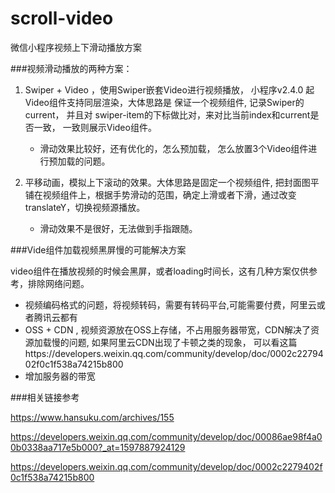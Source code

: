 # scroll-video
 微信小程序视频上下滑动播放方案

###视频滑动播放的两种方案：

1.  Swiper + Video ，使用Swiper嵌套Video进行视频播放， 小程序v2.4.0 起 Video组件支持同层渲染，大体思路是 保证一个视频组件, 记录Swiper的 current，
      并且对 swiper-item的下标做比对，来对比当前index和current是否一致，
      一致则展示Video组件。
      - 滑动效果比较好，还有优化的，怎么预加载， 怎么放置3个Video组件进行预加载的问题。
  
2.   平移动画，模拟上下滚动的效果。大体思路是固定一个视频组件,  把封面图平铺在视频组件上，根据手势滑动的范围，确定上滑或者下滑，通过改变translateY，切换视频源播放。   
       - 滑动效果不是很好，无法做到手指跟随。
   
###Vide组件加载视频黑屏慢的可能解决方案

video组件在播放视频的时候会黑屏，或者loading时间长，这有几种方案仅供参考，排除网络问题。

- 视频编码格式的问题，将视频转码，需要有转码平台,可能需要付费，阿里云或者腾讯云都有
- OSS + CDN , 视频资源放在OSS上存储，不占用服务器带宽，CDN解决了资源加载慢的问题, 如果阿里云CDN出现了卡顿之类的现象， 可以看这篇https://developers.weixin.qq.com/community/develop/doc/0002c2279402f0c1f538a74215b800
- 增加服务器的带宽


###相关链接参考

https://www.hansuku.com/archives/155

https://developers.weixin.qq.com/community/develop/doc/00086ae98f4a00b0338aa717e5b000?_at=1597887924129

https://developers.weixin.qq.com/community/develop/doc/0002c2279402f0c1f538a74215b800

 
 

